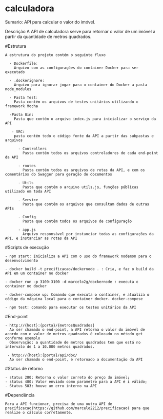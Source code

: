 # calculadora
Sumario:
  API para calcular o valor do imóvel.
 
 Descrição
  A API de calculadora serve para retornar o valor de um imóvel a partir da quantidade de metros quadrados.
  
  #Estrutura
    
    A estrutura do projeto contém o seguinte fluxo
      
      - Dockerfile:
        Arquivo com as configurações do container Docker para ser executado
      
      - .dockerignore:
        Arquivo para ignorar jogar para o container do Docker a pasta node_modules
      
      - Pasta Test:
        Pasta contém os arquivos de testes unitários utilizando o framework Mocha
      
      -Pasta Bin:
        Pasta que contém o arquivo index.js para inicializar o serviço da API
       
       - SRC:
        pasta contém todo o código fonte da API a partir das subpastas e arquivos
          
          - Controllers
            Pasta contém todos os arquivos controladores de cada end-point da API
          
          - routes
            Pasta contém todos os arquivos de rotas da API, e com os comentários do Swagger para geração de documentos
          
          - Utils
            Pasta que contém o arquivo utils.js, funções públicas utilizado em toda API
            
          - Service
            Pasta que contém os arquivos que consultam dados de outras APIs
            
          - Config
            Pasta que contém todos os arquivos de configuração
          
          - app.js
            Arquivo responsável por instanciar todas as configurações da API, e instanciar as rotas da API
            
  #Scripts de execução
  
    - npm start: Inicializa a API com o uso do framework nodemon para o desenvolvimento
    
    - docker build -t precificacao/dockernode . : Cria, e faz o build da API em um container no docker
    
    - docker run -p 3100:3100 -d marcelo2g/dockernode : executa o container no docker
    
    - docker-compose up: Comando que executa o container, e atualiza o código da máquina local para o container docker. docker-compose
    
    - npm test: comando para executar os testes unitários da API
  
  #End-point
  
    - http://{host}:{porta}/{metrosQuadrados}
      Ao ser chamado o end-point, a API retorna o valor do imóvel de acordo com o valor de metros quadrados é colocado no método get conforme exemplo
      Observação: a quantidade de metros quadrados tem que está no intervalo de 1 a 10.000 metros quadrados.
     
     - http://{host}:{porta}/api/doc/
      Ao ser chamado o end-point, é retornado a documentação da API
      
   #Status de retorno
   
    - status 200: Retorna o valor correto do preço do imóvel;
    - status 400: Valor enviado como parametro para a API é i válido;
    - Status 503: houve um erro interno na API
      
  #Dependência
  
    Para a API funcionar, precisa de uma outra API de precificacao(https://github.com/marcelo2212/precificacao) para que realize o cálculo corretamente.

